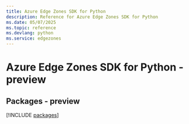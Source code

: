 ```yaml
---
title: Azure Edge Zones SDK for Python
description: Reference for Azure Edge Zones SDK for Python
ms.date: 05/07/2025
ms.topic: reference
ms.devlang: python
ms.service: edgezones
---
```

# Azure Edge Zones SDK for Python - preview
## Packages - preview
[!INCLUDE [packages](edge-zones-index.md)]